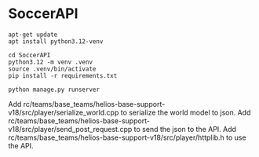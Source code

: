 # SoccerAPI

```
apt-get update
apt install python3.12-venv
```

```
cd SoccerAPI
python3.12 -m venv .venv
source .venv/bin/activate
pip install -r requirements.txt
```

```
python manage.py runserver
```

Add rc/teams/base_teams/helios-base-support-v18/src/player/serialize_world.cpp to serialize the world model to json.
Add rc/teams/base_teams/helios-base-support-v18/src/player/send_post_request.cpp to send the json to the API.
Add rc/teams/base_teams/helios-base-support-v18/src/player/httplib.h to use the API.